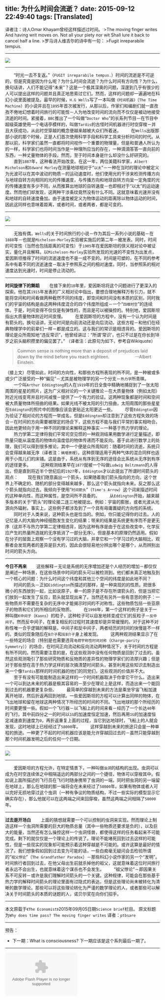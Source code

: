 title: 为什么时间会流逝？
date: 2015-09-12 22:49:40
tags: [Translated]
---

<!--为什么时间会流逝？
“时间不能倒流”
在我们《科学之谜》的第五部，我们来探讨一下为什么时间旅行，不同于空间上的移动，是不可逆的。-->
<div id="board"></div>
译者注：诗人Omar Khayam曾经这样描述过时间。
>The moving finger writes
And having writ moves on.
Not all your piety nor wit
Shall lure it back to cancel half a line.
>罗马诗人维吉尔的诗中有一句：
>Fugit inreparabile tempus.

---

![](/img/为什么时间会流逝？/1.jpg)

---

　　“时光一去不复返。”（`FUGIT inreparabile tempus.`）时间的流逝是不可逆的，但是究竟是因为什么呢？为什么时间会流逝？为什么时间有方向性？为什么，换句话讲，人们不能记得“未来”？这是一个极其深奥的问题，深邃到几乎有很少的人可以提出这样的问题并且真正地思索过它们。然而，这样的问题却一遍遍地在科幻小说里面被提及。最早的时候，`H.G Wells`写了一本叫做`《时间机器》`（`The Time Machine`）的小说并且在`1895`年首次被发行，从那以后，作家们和编剧们就一直孜孜不倦地幻想着时间旅行的可能性－人为地改变时间的流向而不仅仅是被动地接受流逝的时间。紧接着，`BBC`推出了一个叫做“`Doctor Who`”的长系列节目－在节目中超级英雄使用一个电话亭模样的，叫做`Tardis`的古怪时间机器进行时空穿梭－并且大获成功，从此时空穿越的概念便越来越被大众们所着迷。
　　在`Wells`出版那部小说的那个时候，正是人们首次使用科学手段和科学工具来分析时间的时代。从那以前，科学家们虽然一直都将时间视作一个重要的物理量，但是和普通人所认为的一样，科学家们也将时间当作是一种理所应当的存在，一种滴滴答答一直向前的东西，一种丈量物体的手段。然而，至于时间本身是什么却没什么好研究的。
　　直到`1887`年，这种看法开始改变。在这一年，两位美籍科学家，`Albert Michelson`和`Edward Morley`在测量地球相对于“`以太`”－一种在当时的理论中被定义为光波可以在其中波动的物质－的运动速度时，他们使用光的干涉来检测传播方向与地球自转方向相同的光的传播速度，与传播方向和地球自转方向呈一定角度的光的传播速度有多少不同，从而推算出地球的自转速度－也即相对于“以太”的运动速度。然而他们却发现，这两种干涉条纹竟然没有什么不同。这就意味着光速并没有和地球的自转速度叠加。由于速度被定义为物体运动的距离除以物体运动的时间，因此这同样也意味着距离，或者时间，或者两者，都是可变的。

---

![](/img/为什么时间会流逝？/2.jpg)

---

　　无独有偶，`Wells`的关于时间旅行的小说－作为其后一系列小说的基础－在`1888`年－也就是`Michelson-Morley`实验被实施后的第二年－被发表。同时，时间的可变性（当然也包括距离的可变性）于`1905`年在爱因斯坦的侠义相对论中被证实，量化并且解释。以`Michelson-Morley`实验所发现的光速的不变性为出发点，爱因斯坦推得了时间的流逝速度也不是一成不变的。时间是可塑的，在不同的参考系中有着不同的流逝速度－取决于参照系之间的相对速度。同时，当参照系的相对速度达到光速时，时间是停止流动的。

---

**时间旋律下的舞蹈**
　　在接下来的`10`年里，爱因斯坦将这个问题进行了更深入的探索。他在其`1915`年发表的广义相对论中指出，要想合理地解释万有引力，就不能将空间和时间看做两种截然不同的纬度，即空间和时间没有本质的区别，同时我们的宇宙的结构是由这两种纬度混合的四个纬度所组成－一个“`四维时空`”的连续体。于是，时间变得不仅仅是有弹性的，而且是可以被操控的。特别地，爱因斯坦指出大质量物体附近时间变慢。
　　在爱因斯坦的方程中，没有一个认为时间是有箭头的。换句话讲，无论时间是向前流动还是向后流动，这些方程－和他们在经典物理学中的前辈们一样－都是成立的。这与我们的常识是相违背的。爱因斯坦的理论是众所周知地“违反常识”，他曾经讲过：“所谓‘常识’，也只不过是在你长到18岁之前头脑积攒里的偏见罢了。”
（译者注：此原句为如下，参考自Wikiquote）

>Common sense is nothing more than a deposit of prejudices laid down by the mind before you reach eighteen.　　　　　　--Albert Einstein.

（接上文）尽管如此，时间的方向性，和那些方程所表现的所不同，是一种被或多或少广泛接受的一种“偏见”－尤其是被物理学的另一个分支－`热力学`所青睐。
　　一个叫`Arthur Eddingtong`的人在`1919`年的日全食中精确地捕捉到了一张太阳周围的星星的照片，这为广义相对论的一个关键推论－在大质量物体（例如太阳）附近光线变弯并且时间减慢－提供了一个有力的验证。这两种现象都是时间和空间被大质量物体所扭曲的结果。如果光线不被太阳的引力扭曲，太阳周围的那些星星在`Eddington`的照片中的图像应该会更贴近太阳更近一些。
　　尽管`Eddington`因为验证了相对论的方程而一举成名，但是`Eddington`却注意到了这些方程失效的场合－在时间的方向需要被限定的场合下，这些方程不能与我们平常的事实相吻合。因此他更倾向于用一种不同的理论来解释这种事实－一种基于热力学的理论。
　　热力学第二定律将我们平常司空见惯的一种观测结果用数学进行定量描述，即热量只能从温度高的物体向温度低的物体传递而不能反向。基于此进行数学上的处理，我们可以得到很多推论。其中一个便是众所周知的：随着时间的流逝，系统只会变得越来越无序（译者注：`熵增原理`）。这种原理适用于两种气体的混合同样也适用于小孩儿们的床铺。这是由于，系统从有序到无序的途径会比系统从无序到有序的途径更多。
　　这种观测结果早在`1877`就被一个叫做`Ludwig Boltzmann`的人得出，但是直到将近半个世纪后的`1927`年，`Eddington`才以此提出了所谓时间箭头的观点：
　　现在我们随意画出一个箭头，如果随着我们箭头指向的方向，这个世界上不确定的、随机的部分变得越来越多，那么这个箭头就指向未来。反之那么这个箭头就指向过去。我倾向于使用“`时间箭头`”（`Time's Arrow`）这个词来描述时间的这种单向性，而这种属性，是空间所不具备的。
　　从`Eddington`开始，越来越多版本的关于“箭头”的理论接二连三地被提出。例如：宇宙的膨胀，或者光波从光源向外辐射。事实上，这些例子都涉及到了一个具有毋庸置疑的方向性的系统。
　　同时对于人类来说，这种箭头也是恰当的。例如，你只能记得你的过去。人的记忆是人的大脑内神经细胞发生变化的结果；带来的结果是系统更有序而不是更无序（这并不与热力学第二定律相违背，因为这种有序是由于在这些改变中，化学反应产生的热量所造就的无序抵消了一部分无序）。但是基本的原理仍然适用。假如在分子的层面上观察一个没有学习过的大脑，并拿它和一个学习过的大脑相比，观察者会发现两者的差异是巨大的，因此会很轻易地分辨出哪个是哪个，从而辨别出时间的箭头方向。

---

**今日不再来**
　　这些解释－无论是系统的无序增加还是个人经历的增加－都仅仅是阐述一种场景，在这些场景中时间的箭头可以被检测到。他们都未真正地触及到一个核心的问题：为什么时间这个纬度和其他三个空间的纬度是如此地不同？
　　时间的箭头－正如`Eiddington`所描述的那样，是一种突现的的性质。把很多微小的东西放到一起，比如说原子，单一的原子是不存在所谓箭头的，但是当把它们放到一起发生了反应，箭头就显现出来了。当然还有另外一些有意思的例子：一些物质并不需要在复杂的无序中才能揭示时间的不对称性。这些物质包括一些亚原子的物质和它们的所相应的反物质。
　　在`1998`年，第一个这样的例子是关于一种叫做`K中间子`（`Kaons`）的粒子，这种粒子可以自发地转变成它们的反粒子－`反中间子`。然而反中间子，在重复相反的过程时其速度却是异常缓慢的。对于这种不对称性唯一合乎逻辑的解释是，中间子和反中间子，两者经历的时间的快慢是不一样的。类似的现象随后在`B介子`和`反B介子`身上被发现。
　　这两种观测结果显示了在一些特定的场合（特别是也需要违背`电荷宇称性时间对称`（`Charge-parity Symmetry`））的场合，在时间正向流动和反向流动两种情况下，关于时间的方程是有所不同的。然而需要注意的是，在这些观测中没有任何物质是回到了过去的。虽然这些观测吸引了那些研究物质和反物质的差异性的物理学家们的浓厚兴趣；但是对于那些想在高于热力学这样的层次搞清楚时间箭头，甚至利用这些知识去制造出来一个像`Tardis`那样的时间机器的他们的同党们，这些观测的价值并不大。
　　至于有没有可能能制造出来这样的一个时间机器取决于你拿它干什么。造出来一个可以到达未来的机器是极其容易的－至少在理论上是这样，而造出来一个能回到过去的机器要更复杂些。
　　最简单的穿越到未来的方法是乘坐宇宙飞船加速离开地球，然后折返再回到地球。一些爱因斯坦的方程可以计算出同样的物体，在飞出地球和留在地球这两种情况下所经历的时间的不同。飞出地球的那个所经历的时间要更慢一些。假如一个飞行器－以飞船上的时间来看－经历了一个长达`40`年的飞行。其中前四分之一的时间以`1G`的加速度恒定加速，然后再用`1G`的加速度恒定减速直到速度为`0`，再折返重复上面的过程，当它到达地球时，飞船上的人就会发现，这时地球上已经经过了`58000`年。
　　这样穿越到未来的旅途只会是一种单程的旅途。一种更了不起的时间机器应该是能允许穿越回过去的－虽然只能穿越到那个时间机器发明之后的任何一个日期。

---

![](/img/为什么时间会流逝？/3.jpg)

---

　　爱因斯坦的方程允许，在特定情景下，一种叫做`虫洞`的结构的出现。虫洞可以成为在时空连续体之中相隔遥远的两部分之间的一个捷径，物体可以穿梭其中。假如说上面所描述的飞行员在飞行时随身携带了虫洞的一端，同时把虫洞的另一端留在地球上，那么在地球的那一端将会在未来经过了`58000`年。如果有物体或者人可以完好无损地穿过这个虫洞（一种有争议的物质结构，不过一些实际的模型显示它确实存在），那么他就可以在这两端之间来回穿梭，虽然这两端之间相隔了`58000`年。

---

**过去是开场白**
　　上面的猜想就需要一个可以控制的虫洞来实现。然而理论上制造这样一个虫洞所需要的巨大的物质总量（其中一些物质还要求是负的），以及巨大的能量，当然还有怎么操控这样一个虫洞怪兽，都使得这样的任务看起来不可能完成。剩下的就仅仅是一个理论上的传说了。理论不能堵死回到过去这样的可能性，但是一些现实的现象却可能预示着这种穿越是不可能的。或许这算是最好的情况了。我们想象假如回到过去变为可能的话，一些白痴毫无疑问会去检验所谓的“`祖父悖论`”（`The Grandfather Paradox`）－那些科幻小说作家的另一个“发明”。时间旅行者回到过去，在他父母出生前就杀掉他的祖父，这就意味着这位时间旅行者永远不会出生，也就意味着这个谋杀也不会发生。
　　“祖父悖论”－即因果关系不可反转－或许是我们理解时间箭头的一个关键。这种规律，可能会在那些基于热力学的解释时间箭头的理论里面有过隐式的表达，但是这些理论尚未被转化为清晰的数学理论。那些可以将这些理论转化为严谨的数学理论的人，或者那些可以解决关于时间箭头的本质的谜题的人，诺贝尔奖在向你们招手。

---

本文原载于`《The Economist》`2015年09月05日期`Science brief`栏目。
原文标题为`Why does time pass? The moving finger writes`
译者：`ptbsare`

---
预告：
* 下一期：What is consciousness?
下一期应该是这个系列最后一期了。

<hr id="hrline">

<p><embed id="xiami" src="http://www.xiami.com/widget/61309602_1769481833,1769481832,_235_140_d90000_333333_1/multiPlayer.swf" type="application/x-shockwave-flash" width="235" height="140" wmode="opaque"></embed></p>

<script type="text/javascript">
var mp3List = [
                'http://link.hhtjim.com/baidu/17703775.mp3',
                
              ];
//http://k007.kiwi6.com/hotlink/87evh29myg/23_lafur_Arnalds_-_Gleypa_okkur.mp3
//http://link.hhtjim.com/baidu/17703193.mp3
function getMusic(list,src) {             
var len = list.length;
for(var i=0;i<list.length,src != list[i];i++){
}
if (i==(len - 1)){
return list[0];
}else{
return list[i+1];
}
}
function detectFlash() {
        //navigator.mimeTypes是MIME类型，包含插件信息
if(navigator.mimeTypes.length>0){
    //application/x-shockwave-flash是flash插件的名字
var flashAct = navigator.mimeTypes["application/x-shockwave-flash"];
return flashAct != null ? flashAct.enabledPlugin!=null : false;
} else if(self.ActiveXObject) {
try {
new ActiveXObject('ShockwaveFlash.ShockwaveFlash');
return true;
} catch (oError) {
return false;
}
}
}
var dEnableFlash = detectFlash();
var sUserAgent = navigator.userAgent.toLowerCase();
var bIsIpad = sUserAgent.match(/ipad/i) =="ipad";
var bIsIphoneOs = sUserAgent.match(/iphone os/i) == "iphone os";
var bIsAndroid = sUserAgent.match(/android/i) == "android";
var cIsSafari = sUserAgent.match(/version\/([\d.]+).*safari/);
var cIsChrome = sUserAgent.match(/chrome\/([\d.]+)/);
var cIsIE = (sUserAgent.match(/rv:([\d.]+)\) like gecko/))||(sUserAgent.match(/msie ([\d.]+)/));
var board = document.getElementById("board");
if(bIsAndroid || bIsIpad || bIsIphoneOs || (cIsSafari && (!dEnableFlash)) || (cIsChrome) || (cIsIE && (!dEnableFlash)))
{
var xiami = document.getElementById("xiami");
xiami.parentNode.removeChild(xiami);
var hrline = document.getElementById("hrline");
hrline.parentNode.removeChild(hrline);
var e = document.createElement("audio");
e.src = "http://link.hhtjim.com/baidu/17703775.mp3";
e.setAttribute("controls", "controls");
e.setAttribute("autoplay", "autoplay");
if(bIsAndroid){
board.innerHTML ="<strong>Android启用背景音乐：　</strong>";
}else if(bIsIpad){
board.innerHTML ="<strong>iPad启用背景音乐：　</strong>";
}else if(bIsIphoneOs){
board.innerHTML ="<strong>iPhone启用背景音乐：　</strong>";
}else{
board.innerHTML ="<strong>启用背景音乐：　</strong>";
}
var object = board.appendChild(e);
e.play();
e.onended = function() {
   e.src = getMusic(mp3List,e.src);
   e.play();
   }
}
</script>